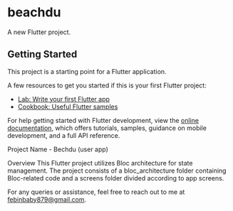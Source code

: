 # beachdu

A new Flutter project.

## Getting Started

This project is a starting point for a Flutter application.

A few resources to get you started if this is your first Flutter project:

- [Lab: Write your first Flutter app](https://docs.flutter.dev/get-started/codelab)
- [Cookbook: Useful Flutter samples](https://docs.flutter.dev/cookbook)

For help getting started with Flutter development, view the
[online documentation](https://docs.flutter.dev/), which offers tutorials,
samples, guidance on mobile development, and a full API reference.


Project Name - Bechdu (user app)

Overview
This Flutter project utilizes Bloc architecture for state management. The project consists of a bloc_architecture folder containing Bloc-related code and a screens folder divided according to app screens.

For any queries or assistance, feel free to reach out to me at febinbaby879@gmail.com.